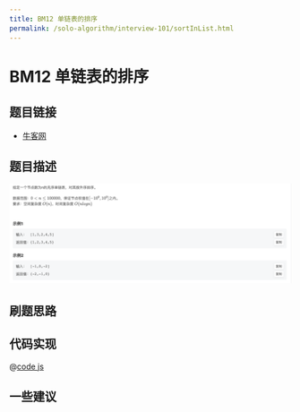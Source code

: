 ```yaml
---
title: BM12 单链表的排序
permalink: /solo-algorithm/interview-101/sortInList.html
---
```


# BM12 单链表的排序

## 题目链接

- [牛客网](https://www.nowcoder.com/share/jump/8484115461694840715099)

## 题目描述

![反转链表.png](../images/sortInList.png)

## 刷题思路

## 代码实现

@[code js](@algorithm/interview-101/sortInList.js)

## 一些建议
